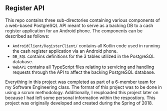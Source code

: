 ## Register API
This repo contains three sub-directories containing various components of a web-based PostgreSQL API meant to serve as a backing DB to a cash register application for an Android phone. The components can be described as follows:

* `AndroidClient/RegisterClient/` contains all Kotlin code used in running the cash register application via an Android phone.
* `DB_SQL` contains definitions for the 3 tables utilized in the PostgreSQL database.
* `WebAPI` contains all TypeScript files relating to servicing and handling requests through the API to affect the backing PostgreSQL database.

Everything in this project was completed as part of a 6-member team for my Software Engineering class. The format of this project was to be done in using a scrum methodology. Additionally, I reuploaded this project later on because I had left some personal information within the respostiory. This project was originally developed and created during the Spring of 2018.
